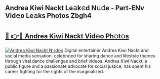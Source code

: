 ## Andrea Kiwi Nackt Le𝚊k𝚎d N𝚞𝚍e - Part-ENv Vid𝚎o Le𝚊ks Photos Zbgh4

# <h2><a href="http://fb80hnz.evod.top/?m=Andrea+Kiwi+Nackt">🔗 👉🔴 Andrea Kiwi Nackt Vid𝚎o Ph𝚘t𝚘s</a></h2>

[![Andrea Kiwi Nackt N𝚞d𝚎s](https://i.imgur.com/8V9OHl7.gif)](http://fb80hnz.evod.top/?m=Andrea+Kiwi+Nackt)
Digital entertainer Andrea Kiwi Nackt and social media sensation, celebrated for sharing dance and lifestyle themes through viral dance challenges and brief videos. Andrea Kiwi Nackt, a public figure and a passionate advocate for social justice, has spent his career fighting for the rights of the marginalized. 
